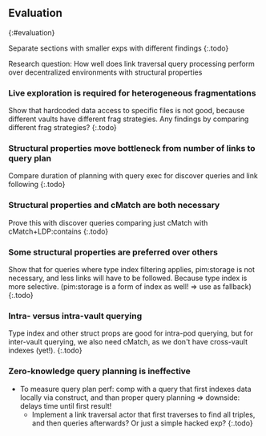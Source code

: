 ## Evaluation
{:#evaluation}

Separate sections with smaller exps with different findings
{:.todo}

Research question: How well does link traversal query processing perform over decentralized environments with structural properties

### Live exploration is required for heterogeneous fragmentations

Show that hardcoded data access to specific files is not good, because different vaults have different frag strategies.
Any findings by comparing different frag strategies?
{:.todo}

### Structural properties move bottleneck from number of links to query plan

Compare duration of planning with query exec for discover queries and link following
{:.todo}

### Structural properties and cMatch are both necessary

Prove this with discover queries comparing just cMatch with cMatch+LDP:contains
{:.todo}

### Some structural properties are preferred over others

Show that for queries where type index filtering applies, pim:storage is not necessary, and less links will have to be followed. Because type index is more selective. (pim:storage is a form of index as well! => use as fallback)
{:.todo}

### Intra- versus intra-vault querying

Type index and other struct props are good for intra-pod querying, but for inter-vault querying, we also need cMatch, as we don't have cross-vault indexes (yet!).
{:.todo}

### Zero-knowledge query planning is ineffective

- To measure query plan perf: comp with a query that first indexes data locally via construct, and than proper query planning => downside: delays time until first result!
	- Implement a link traversal actor that first traverses to find all triples, and then queries afterwards? Or just a simple hacked exp?
{:.todo}
